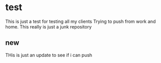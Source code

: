 # test
This is just a test for testing all my clients
Trying to push from work and home. This really is just a junk repository 

## new
THis is just an update to see if i can push